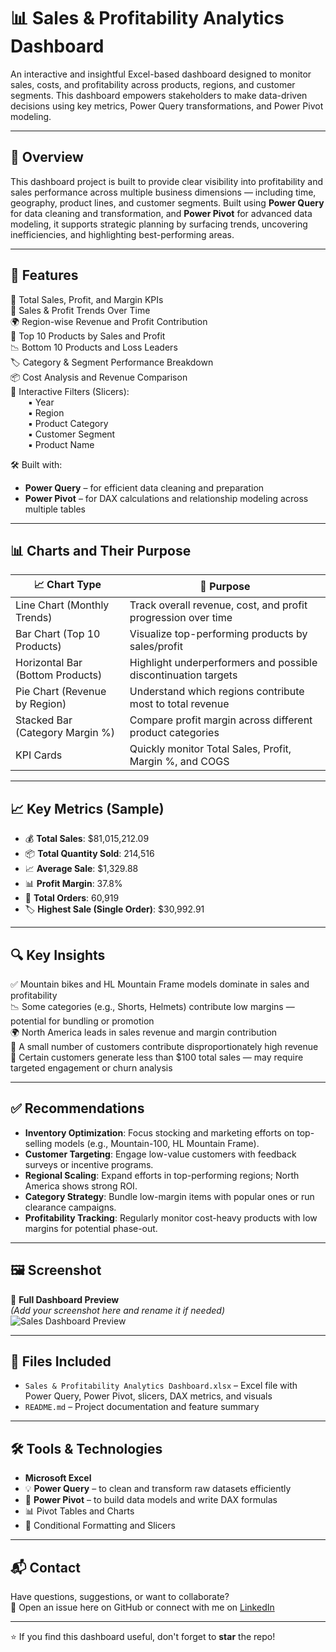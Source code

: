 # 📊 Sales & Profitability Analytics Dashboard

An interactive and insightful Excel-based dashboard designed to monitor sales, costs, and profitability across products, regions, and customer segments. This dashboard empowers stakeholders to make data-driven decisions using key metrics, Power Query transformations, and Power Pivot modeling.

---

## 🧩 Overview

This dashboard project is built to provide clear visibility into profitability and sales performance across multiple business dimensions — including time, geography, product lines, and customer segments. Built using **Power Query** for data cleaning and transformation, and **Power Pivot** for advanced data modeling, it supports strategic planning by surfacing trends, uncovering inefficiencies, and highlighting best-performing areas.

---

## 🚀 Features

📌 Total Sales, Profit, and Margin KPIs  
📅 Sales & Profit Trends Over Time  
🌍 Region-wise Revenue and Profit Contribution  
🧾 Top 10 Products by Sales and Profit  
📉 Bottom 10 Products and Loss Leaders  
🏷️ Category & Segment Performance Breakdown  
📦 Cost Analysis and Revenue Comparison  
🔄 Interactive Filters (Slicers):  
  ▪ Year  
  ▪ Region  
  ▪ Product Category  
  ▪ Customer Segment  
  ▪ Product Name  

🛠 Built with:
- **Power Query** – for efficient data cleaning and preparation  
- **Power Pivot** – for DAX calculations and relationship modeling across multiple tables

---

## 📊 Charts and Their Purpose

| 📈 Chart Type | 📌 Purpose |
|--------------|------------|
| Line Chart (Monthly Trends) | Track overall revenue, cost, and profit progression over time |
| Bar Chart (Top 10 Products) | Visualize top-performing products by sales/profit |
| Horizontal Bar (Bottom Products) | Highlight underperformers and possible discontinuation targets |
| Pie Chart (Revenue by Region) | Understand which regions contribute most to total revenue |
| Stacked Bar (Category Margin %) | Compare profit margin across different product categories |
| KPI Cards | Quickly monitor Total Sales, Profit, Margin %, and COGS |

---

## 📈 Key Metrics (Sample)

- 💰 **Total Sales**: $81,015,212.09  
- 📦 **Total Quantity Sold**: 214,516  
- 📈 **Average Sale**: $1,329.88  
- 📊 **Profit Margin**: 37.8%  
- 🧮 **Total Orders**: 60,919  
- 🏷️ **Highest Sale (Single Order)**: $30,992.91  

---

## 🔍 Key Insights

✅ Mountain bikes and HL Mountain Frame models dominate in sales and profitability  
📉 Some categories (e.g., Shorts, Helmets) contribute low margins — potential for bundling or promotion  
🌍 North America leads in sales revenue and margin contribution  
👥 A small number of customers contribute disproportionately high revenue  
🚩 Certain customers generate less than $100 total sales — may require targeted engagement or churn analysis

---

## ✅ Recommendations

- **Inventory Optimization**: Focus stocking and marketing efforts on top-selling models (e.g., Mountain-100, HL Mountain Frame).  
- **Customer Targeting**: Engage low-value customers with feedback surveys or incentive programs.  
- **Regional Scaling**: Expand efforts in top-performing regions; North America shows strong ROI.  
- **Category Strategy**: Bundle low-margin items with popular ones or run clearance campaigns.  
- **Profitability Tracking**: Regularly monitor cost-heavy products with low margins for potential phase-out.

---

## 🖼️ Screenshot

🔻 **Full Dashboard Preview**  
*(Add your screenshot here and rename it if needed)*  
![Sales Dashboard Preview](screenshots/dashboard-full.png)

---

## 📁 Files Included

- `Sales & Profitability Analytics Dashboard.xlsx` – Excel file with Power Query, Power Pivot, slicers, DAX metrics, and visuals  
- `README.md` – Project documentation and feature summary  

---

## 🛠 Tools & Technologies

- **Microsoft Excel** 
- 💡 **Power Query** – to clean and transform raw datasets efficiently  
- 🧠 **Power Pivot** – to build data models and write DAX formulas  
- 📊 Pivot Tables and Charts  
- 🎨 Conditional Formatting and Slicers  

---

## 📬 Contact

Have questions, suggestions, or want to collaborate?  
📨 Open an issue here on GitHub or connect with me on [LinkedIn](www.linkedin.com/in/nouran-yasser-582450280)  

---

⭐ If you find this dashboard useful, don't forget to **star** the repo!
